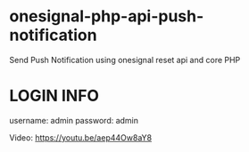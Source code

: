 # onesignal-php-api-push-notification
Send Push Notification using onesignal reset api and core PHP

# LOGIN INFO
username: admin
password: admin

Video: https://youtu.be/aep44Ow8aY8
